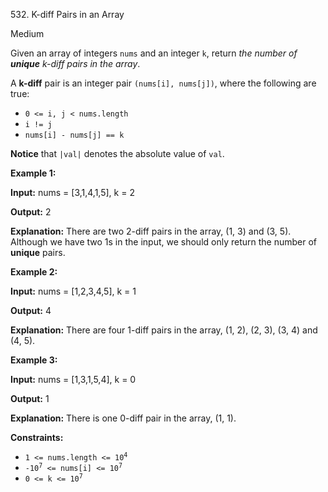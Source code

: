 532\. K-diff Pairs in an Array

Medium

Given an array of integers `nums` and an integer `k`, return _the number of **unique** k-diff pairs in the array_.

A **k-diff** pair is an integer pair `(nums[i], nums[j])`, where the following are true:

*   `0 <= i, j < nums.length`
*   `i != j`
*   `nums[i] - nums[j] == k`

**Notice** that `|val|` denotes the absolute value of `val`.

**Example 1:**

**Input:** nums = [3,1,4,1,5], k = 2

**Output:** 2

**Explanation:** There are two 2-diff pairs in the array, (1, 3) and (3, 5). Although we have two 1s in the input, we should only return the number of **unique** pairs.

**Example 2:**

**Input:** nums = [1,2,3,4,5], k = 1

**Output:** 4

**Explanation:** There are four 1-diff pairs in the array, (1, 2), (2, 3), (3, 4) and (4, 5).

**Example 3:**

**Input:** nums = [1,3,1,5,4], k = 0

**Output:** 1

**Explanation:** There is one 0-diff pair in the array, (1, 1).

**Constraints:**

*   <code>1 <= nums.length <= 10<sup>4</sup></code>
*   <code>-10<sup>7</sup> <= nums[i] <= 10<sup>7</sup></code>
*   <code>0 <= k <= 10<sup>7</sup></code>